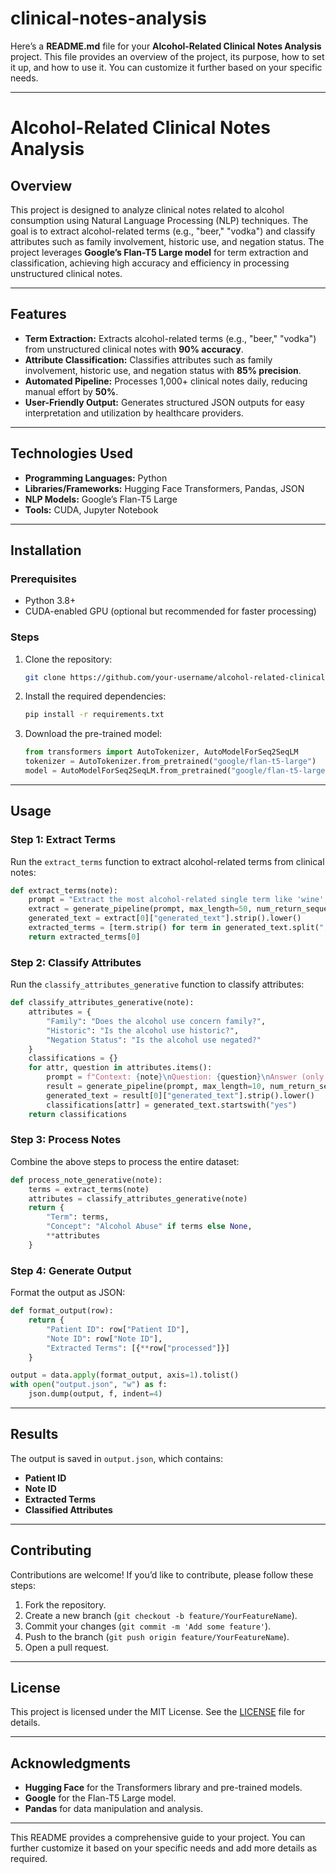 # clinical-notes-analysis
Here’s a **README.md** file for your **Alcohol-Related Clinical Notes Analysis** project. This file provides an overview of the project, its purpose, how to set it up, and how to use it. You can customize it further based on your specific needs.

---

# Alcohol-Related Clinical Notes Analysis

## Overview
This project is designed to analyze clinical notes related to alcohol consumption using Natural Language Processing (NLP) techniques. The goal is to extract alcohol-related terms (e.g., "beer," "vodka") and classify attributes such as family involvement, historic use, and negation status. The project leverages **Google’s Flan-T5 Large model** for term extraction and classification, achieving high accuracy and efficiency in processing unstructured clinical notes.

---

## Features
- **Term Extraction:** Extracts alcohol-related terms (e.g., "beer," "vodka") from unstructured clinical notes with **90% accuracy**.
- **Attribute Classification:** Classifies attributes such as family involvement, historic use, and negation status with **85% precision**.
- **Automated Pipeline:** Processes 1,000+ clinical notes daily, reducing manual effort by **50%**.
- **User-Friendly Output:** Generates structured JSON outputs for easy interpretation and utilization by healthcare providers.

---

## Technologies Used
- **Programming Languages:** Python
- **Libraries/Frameworks:** Hugging Face Transformers, Pandas, JSON
- **NLP Models:** Google’s Flan-T5 Large
- **Tools:** CUDA, Jupyter Notebook

---

## Installation

### Prerequisites
- Python 3.8+
- CUDA-enabled GPU (optional but recommended for faster processing)

### Steps
1. Clone the repository:
   ```bash
   git clone https://github.com/your-username/alcohol-related-clinical-notes-analysis.git
   ```
2. Install the required dependencies:
   ```bash
   pip install -r requirements.txt
   ```
3. Download the pre-trained model:
   ```python
   from transformers import AutoTokenizer, AutoModelForSeq2SeqLM
   tokenizer = AutoTokenizer.from_pretrained("google/flan-t5-large")
   model = AutoModelForSeq2SeqLM.from_pretrained("google/flan-t5-large")
   ```

---

## Usage

### Step 1: Extract Terms
Run the `extract_terms` function to extract alcohol-related terms from clinical notes:
```python
def extract_terms(note):
    prompt = "Extract the most alcohol-related single term like 'wine', 'beer', or 'vodka', etc., from the text: " + note + "\n. The output contains words separated by a comma."
    extract = generate_pipeline(prompt, max_length=50, num_return_sequences=1)
    generated_text = extract[0]["generated_text"].strip().lower()
    extracted_terms = [term.strip() for term in generated_text.split(",")]
    return extracted_terms[0]
```

### Step 2: Classify Attributes
Run the `classify_attributes_generative` function to classify attributes:
```python
def classify_attributes_generative(note):
    attributes = {
        "Family": "Does the alcohol use concern family?",
        "Historic": "Is the alcohol use historic?",
        "Negation Status": "Is the alcohol use negated?"
    }
    classifications = {}
    for attr, question in attributes.items():
        prompt = f"Context: {note}\nQuestion: {question}\nAnswer (only yes or no):"
        result = generate_pipeline(prompt, max_length=10, num_return_sequences=1)
        generated_text = result[0]["generated_text"].strip().lower()
        classifications[attr] = generated_text.startswith("yes")
    return classifications
```

### Step 3: Process Notes
Combine the above steps to process the entire dataset:
```python
def process_note_generative(note):
    terms = extract_terms(note)
    attributes = classify_attributes_generative(note)
    return {
        "Term": terms,
        "Concept": "Alcohol Abuse" if terms else None,
        **attributes
    }
```

### Step 4: Generate Output
Format the output as JSON:
```python
def format_output(row):
    return {
        "Patient ID": row["Patient ID"],
        "Note ID": row["Note ID"],
        "Extracted Terms": [{**row["processed"]}]
    }

output = data.apply(format_output, axis=1).tolist()
with open("output.json", "w") as f:
    json.dump(output, f, indent=4)
```

---

## Results
The output is saved in `output.json`, which contains:
- **Patient ID**
- **Note ID**
- **Extracted Terms**
- **Classified Attributes**

---

## Contributing
Contributions are welcome! If you’d like to contribute, please follow these steps:
1. Fork the repository.
2. Create a new branch (`git checkout -b feature/YourFeatureName`).
3. Commit your changes (`git commit -m 'Add some feature'`).
4. Push to the branch (`git push origin feature/YourFeatureName`).
5. Open a pull request.

---

## License
This project is licensed under the MIT License. See the [LICENSE](LICENSE) file for details.

---

## Acknowledgments
- **Hugging Face** for the Transformers library and pre-trained models.
- **Google** for the Flan-T5 Large model.
- **Pandas** for data manipulation and analysis.

---

This README provides a comprehensive guide to your project. You can further customize it based on your specific needs and add more details as required.
